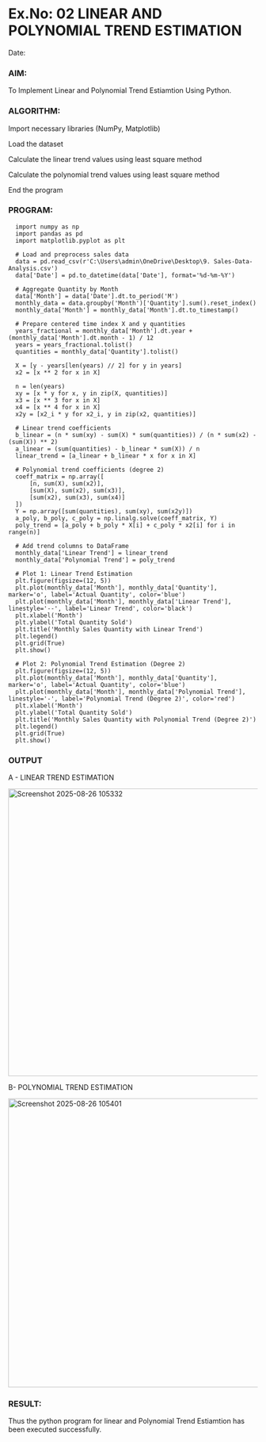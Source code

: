 # Ex.No: 02 LINEAR AND POLYNOMIAL TREND ESTIMATION
Date:
### AIM:
To Implement Linear and Polynomial Trend Estiamtion Using Python.

### ALGORITHM:
Import necessary libraries (NumPy, Matplotlib)

Load the dataset

Calculate the linear trend values using least square method

Calculate the polynomial trend values using least square method

End the program
### PROGRAM:

      import numpy as np
      import pandas as pd
      import matplotlib.pyplot as plt
      
      # Load and preprocess sales data
      data = pd.read_csv(r'C:\Users\admin\OneDrive\Desktop\9. Sales-Data-Analysis.csv')
      data['Date'] = pd.to_datetime(data['Date'], format='%d-%m-%Y')
      
      # Aggregate Quantity by Month
      data['Month'] = data['Date'].dt.to_period('M')
      monthly_data = data.groupby('Month')['Quantity'].sum().reset_index()
      monthly_data['Month'] = monthly_data['Month'].dt.to_timestamp()
      
      # Prepare centered time index X and y quantities
      years_fractional = monthly_data['Month'].dt.year + (monthly_data['Month'].dt.month - 1) / 12
      years = years_fractional.tolist()
      quantities = monthly_data['Quantity'].tolist()
      
      X = [y - years[len(years) // 2] for y in years]
      x2 = [x ** 2 for x in X]
      
      n = len(years)
      xy = [x * y for x, y in zip(X, quantities)]
      x3 = [x ** 3 for x in X]
      x4 = [x ** 4 for x in X]
      x2y = [x2_i * y for x2_i, y in zip(x2, quantities)]
      
      # Linear trend coefficients
      b_linear = (n * sum(xy) - sum(X) * sum(quantities)) / (n * sum(x2) - (sum(X)) ** 2)
      a_linear = (sum(quantities) - b_linear * sum(X)) / n
      linear_trend = [a_linear + b_linear * x for x in X]
      
      # Polynomial trend coefficients (degree 2)
      coeff_matrix = np.array([
          [n, sum(X), sum(x2)],
          [sum(X), sum(x2), sum(x3)],
          [sum(x2), sum(x3), sum(x4)]
      ])
      Y = np.array([sum(quantities), sum(xy), sum(x2y)])
      a_poly, b_poly, c_poly = np.linalg.solve(coeff_matrix, Y)
      poly_trend = [a_poly + b_poly * X[i] + c_poly * x2[i] for i in range(n)]
      
      # Add trend columns to DataFrame
      monthly_data['Linear Trend'] = linear_trend
      monthly_data['Polynomial Trend'] = poly_trend
      
      # Plot 1: Linear Trend Estimation
      plt.figure(figsize=(12, 5))
      plt.plot(monthly_data['Month'], monthly_data['Quantity'], marker='o', label='Actual Quantity', color='blue')
      plt.plot(monthly_data['Month'], monthly_data['Linear Trend'], linestyle='--', label='Linear Trend', color='black')
      plt.xlabel('Month')
      plt.ylabel('Total Quantity Sold')
      plt.title('Monthly Sales Quantity with Linear Trend')
      plt.legend()
      plt.grid(True)
      plt.show()
      
      # Plot 2: Polynomial Trend Estimation (Degree 2)
      plt.figure(figsize=(12, 5))
      plt.plot(monthly_data['Month'], monthly_data['Quantity'], marker='o', label='Actual Quantity', color='blue')
      plt.plot(monthly_data['Month'], monthly_data['Polynomial Trend'], linestyle='-', label='Polynomial Trend (Degree 2)', color='red')
      plt.xlabel('Month')
      plt.ylabel('Total Quantity Sold')
      plt.title('Monthly Sales Quantity with Polynomial Trend (Degree 2)')
      plt.legend()
      plt.grid(True)
      plt.show()

### OUTPUT

A - LINEAR TREND ESTIMATION

<img width="1308" height="580" alt="Screenshot 2025-08-26 105332" src="https://github.com/user-attachments/assets/e927f3ad-dbb2-49e4-9186-7cd017b07a8a" />


B- POLYNOMIAL TREND ESTIMATION

<img width="1346" height="583" alt="Screenshot 2025-08-26 105401" src="https://github.com/user-attachments/assets/1806a21c-1bb0-4a0f-bcdc-5b1fd7cf37ea" />


### RESULT:
Thus the python program for linear and Polynomial Trend Estiamtion has been executed successfully.
